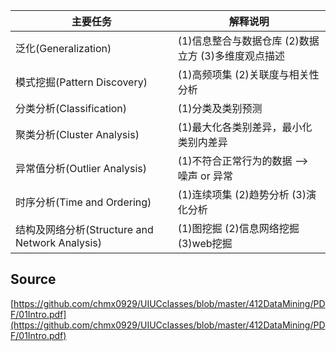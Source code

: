 
| 主要任务 | 解释说明 |
| --- | --- |
| 泛化(Generalization) | (1)信息整合与数据仓库 (2)数据立方 (3)多维度观点描述 |
| 模式挖掘(Pattern Discovery) | (1)高频项集 (2)关联度与相关性分析 |
| 分类分析(Classification) | (1)分类及类别预测 |
| 聚类分析(Cluster Analysis) | (1)最大化各类别差异，最小化类别内差异 |
| 异常值分析(Outlier Analysis) | (1)不符合正常行为的数据 --> 噪声 or 异常 |
| 时序分析(Time and Ordering) | (1)连续项集 (2)趋势分析 (3)演化分析 |
| 结构及网络分析(Structure and Network Analysis) | (1)图挖掘 (2)信息网络挖掘 (3)web挖掘 |

## Source
[https://github.com/chmx0929/UIUCclasses/blob/master/412DataMining/PDF/01Intro.pdf](https://github.com/chmx0929/UIUCclasses/blob/master/412DataMining/PDF/01Intro.pdf)
